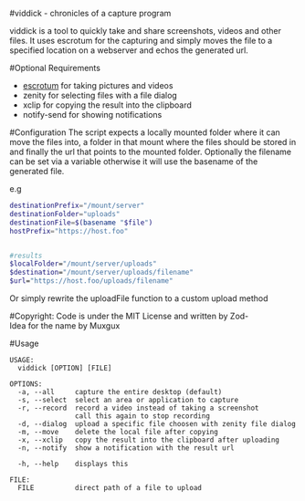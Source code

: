 #viddick - chronicles of a capture program

viddick is a tool to quickly take and share screenshots, videos
and other files. It uses escrotum for the capturing and simply
moves the file to a specified location on a webserver and echos
the generated url.

#Optional Requirements
* [escrotum](https://github.com/Zod-/escrotum) for taking pictures and videos
* zenity for selecting files with a file dialog
* xclip for copying the result into the clipboard
* notify-send for showing notifications

#Configuration
The script expects a locally mounted folder where it can move the files into,
a folder in that mount where the files should be stored in and finally the url
that points to the mounted folder. Optionally the filename can be set via a
variable otherwise it will use the basename of the generated file.

e.g
```bash
destinationPrefix="/mount/server"
destinationFolder="uploads"
destinationFile=$(basename "$file")
hostPrefix="https://host.foo"


#results
$localFolder="/mount/server/uploads"
$destination="/mount/server/uploads/filename"
$url="https://host.foo/uploads/filename"
```

Or simply rewrite the uploadFile function to a custom upload method

#Copyright:
Code is under the MIT License and written by Zod-<br>
Idea for the name by Muxgux

#Usage
```
USAGE:
  viddick [OPTION] [FILE]

OPTIONS:
  -a, --all     capture the entire desktop (default)
  -s, --select  select an area or application to capture
  -r, --record  record a video instead of taking a screenshot
                call this again to stop recording
  -d, --dialog  upload a specific file choosen with zenity file dialog
  -m, --move    delete the local file after copying
  -x, --xclip   copy the result into the clipboard after uploading
  -n, --notify  show a notification with the result url

  -h, --help    displays this

FILE:
  FILE          direct path of a file to upload
```
